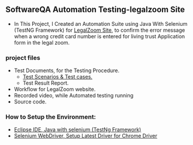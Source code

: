 ## SoftwareQA Automation Testing-legalzoom Site

* In This Project, I Created an Automation Suite using Java With Selenium (TestNG Framework) for <a href='https://www.legalzoom.com/'>LegalZoom Site</a>, to confirm the error message when a wrong credit card number is entered for living trust Application form in the legal zoom.

### project files
* Test Documents, for the Testing Procedure.
    * <a href="https://docs.google.com/spreadsheets/d/1n9TxkJv8yHQfvUhR3RD3y_Niafmjs0XEcu7t_V8D7t8/edit?usp=sharing">Test Scenarios & Test cases.</a>
    * Test Result Report.
* Workflow for LegalZoom website.
* Recorded video, while Automated testing running
* Source code.

### How to Setup the Environment:
* <a href='https://docs.google.com/document/d/1r0QXGeFffB4Qrr8OxcUTBpUevC5CVmq7oq5MjoIgTwI/edit?usp=sharing'> Eclipse IDE, Java with selenium (TestNg Framework)</a>
* <a href='https://docs.google.com/document/d/16XfJ2DJBeHoDWEAFgU5-OV6G7vo1xvSuMK5HMX9SwlY/edit?usp=sharing'> Selenium WebDriver, Setup Latest Driver for Chrome Driver</a>
